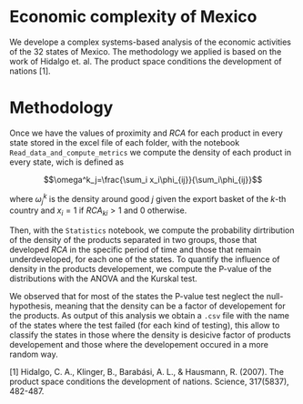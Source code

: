 ﻿# Economic complexity of Mexico
 We develope a complex systems-based analysis of the economic activities of the 32 states of Mexico. The methodology we applied is based on the work of Hidalgo et. al. The product space conditions the development of nations [1].
 
 # Methodology
 
 Once we have the values of proximity and $RCA$ for each product in every state stored in the excel file of each folder, with the notebook `Read_data_and_compute_metrics` we compute the density of each product in every state, wich is defined as
 
$$\omega^k_j=\frac{\sum_i x_i\phi_{ij}}{\sum_i\phi_{ij}}$$

where $\omega^k_j$ is the density around good $j$ given the export basket of the $k$-th country and $x_i = 1$ if $RCA_{ki} > 1$ and 0 otherwise. 

Then, with the `Statistics` notebook, we compute the probability dirtribution of the density of the products separated in two groups, those that developed $RCA$ in the specific period of time and those that remain underdeveloped, for each one of the states. To quantify the influence of density in the products developement, we compute the P-value of the distributions with the ANOVA and the Kurskal test.

We observed that for most of the states the P-value test neglect the null-hypothesis, meaning that the density can be a factor of developement for the products. As output of this analysis we obtain a `.csv` file with the name of the states where the test failed (for each kind of testing), this allow to classify the states in those where the density is desicive factor of products developement and those where the developement occured in a more random way.
 
 
[1] Hidalgo, C. A., Klinger, B., Barabási, A. L., & Hausmann, R. (2007). The product space conditions the development of nations. Science, 317(5837), 482-487.
